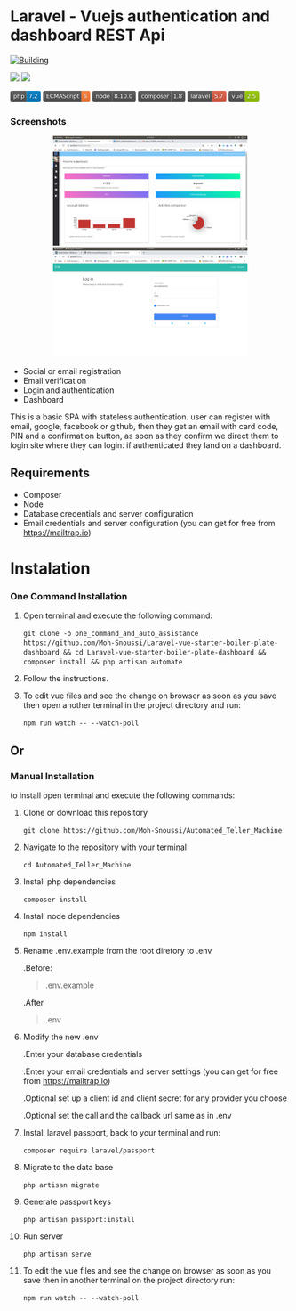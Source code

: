# Laravel - Vuejs authentication and dashboard REST Api

<a href="https://ci.appveyor.com/api/projects/status/{{status_id}}" title="Building" rel="nofollow"><img src="https://ci.appveyor.com/api/projects/status/{{status_id}}g" alt="Building"></a>

<a href="https://codeclimate.com/github/codeclimate/codeclimate/maintainability"><img src="https://api.codeclimate.com/v1/badges/a99a88d28ad37a79dbf6/maintainability" /></a>
<a href="https://codeclimate.com/github/codeclimate/codeclimate/test_coverage"><img src="https://api.codeclimate.com/v1/badges/a99a88d28ad37a79dbf6/test_coverage" /></a>

<img src="https://raw.githubusercontent.com/Moh-Snoussi/Automated_Teller_Machine/one_command_and_auto_assistance/php.png" title="php"> <img src="https://raw.githubusercontent.com/Moh-Snoussi/Automated_Teller_Machine/one_command_and_auto_assistance/ecmascript.png" title="ECMASCRIPT"> <img src="https://raw.githubusercontent.com/Moh-Snoussi/Automated_Teller_Machine/one_command_and_auto_assistance/node.png" title="nodejs"> <img src="https://raw.githubusercontent.com/Moh-Snoussi/Automated_Teller_Machine/one_command_and_auto_assistance/composer.png" title="composer"> <img src="https://raw.githubusercontent.com/Moh-Snoussi/Automated_Teller_Machine/one_command_and_auto_assistance/larvel.png" title="laravel"> <img src="https://raw.githubusercontent.com/Moh-Snoussi/Automated_Teller_Machine/one_command_and_auto_assistance/vue.png" title="vuejs">



### Screenshots

<p align="center">

<img src="https://raw.githubusercontent.com/Moh-Snoussi/Automated_Teller_Machine/one_command_and_auto_assistance/public/images/dashboard.png" width="350" title="hover text"> 
  <img src="https://raw.githubusercontent.com/Moh-Snoussi/Automated_Teller_Machine/one_command_and_auto_assistance/public/images/logscreen.png" width="350" alt="accessibility text">
  </p>


 - Social or email registration 
 - Email verification 
 - Login and authentication 
 - Dashboard  

This is a basic SPA with stateless authentication. user can register with email, google, facebook or github, then they get an email with card code, PIN and a confirmation button, as soon as they confirm we direct them to login site where they can login. if authenticated they land on a dashboard.
## Requirements

- Composer
- Node
- Database credentials and server configuration
- Email credentials and server configuration (you can get for free from https://mailtrap.io)

# Instalation
### One Command Installation


1. Open terminal and execute the following command:

   `git clone -b one_command_and_auto_assistance https://github.com/Moh-Snoussi/Laravel-vue-starter-boiler-plate-dashboard && cd Laravel-vue-starter-boiler-plate-dashboard && composer install && php artisan automate`

2. Follow the instructions. 

3. To edit vue files and see the change on browser as soon as you save then open another terminal in the project directory and run:

    ```npm run watch -- --watch-poll```

## Or
### Manual Installation

to install open terminal and execute the following commands:

1. Clone or download this repository

   ```git clone https://github.com/Moh-Snoussi/Automated_Teller_Machine```

2. Navigate to the repository with your terminal 

   ```cd Automated_Teller_Machine```
3. Install php dependencies

   ```composer install```
4. Install node dependencies

   ```npm install```
5. Rename .env.example from the root diretory to .env

   .Before: 
   >.env.example

   .After
   >.env
6. Modify the new .env

   .Enter your database credentials 
   
   .Enter your email credentials and server settings (you can get for free from https://mailtrap.io)

   .Optional set up a client id and client secret for any provider you choose

   .Optional set the call and the callback url same as in .env

7. Install laravel passport, back to your terminal and run:

   ```composer require laravel/passport```

8. Migrate to the data base

   ```php artisan migrate``` 
9. Generate passport keys

   ```php artisan passport:install```
10. Run server

    ```php artisan serve```
11. To edit the vue files and see the change on browser as soon as you save then in another terminal on the project directory run:

    ```npm run watch -- --watch-poll```
